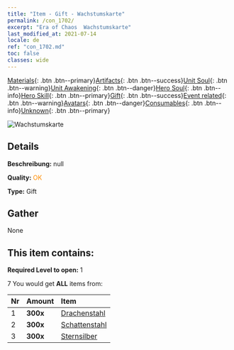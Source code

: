 ```yaml
---
title: "Item - Gift - Wachstumskarte"
permalink: /con_1702/
excerpt: "Era of Chaos  Wachstumskarte"
last_modified_at: 2021-07-14
locale: de
ref: "con_1702.md"
toc: false
classes: wide
---
```

 [Materials](/ItemsDE/){: .btn .btn--primary}[Artifacts](/ItemsDE/Artifacts/){: .btn .btn--success}[Unit Soul](/ItemsDE/UnitSoul/){: .btn .btn--warning}[Unit Awakening](/ItemsDE/UnitAwakening/){: .btn .btn--danger}[Hero Soul](/ItemsDE/HeroSoul/){: .btn .btn--info}[Hero Skill](/ItemsDE/HeroSkill/){: .btn .btn--primary}[Gift](/ItemsDE/Gift/){: .btn .btn--success}[Event related](/ItemsDE/Events/){: .btn .btn--warning}[Avatars](/ItemsDE/Avatars/){: .btn .btn--danger}[Consumables](/ItemsDE/Consumables/){: .btn .btn--info}[Unknown](/ItemsDE/Unknown/){: .btn .btn--primary}

 ![Wachstumskarte](/images/t/i_907318.png)

## Details
 **Beschreibung:** null

 **Quality:** <span style="color: #FF8C00">OK</span>

 **Type:** Gift

## Gather

  None

## This item contains:

 **Required Level to open:** 1

 7 You would get **ALL** items  from:

  | Nr | Amount |     Item    |
  |:---|:-------|:------------|
  | 1 |  **300x** | [Drachenstahl](/ItemsDE/con_880/) |  | 
  | 2 |  **300x** | [Schattenstahl](/ItemsDE/con_881/) |  | 
  | 3 |  **300x** | [Sternsilber](/ItemsDE/con_882/) |  | 
